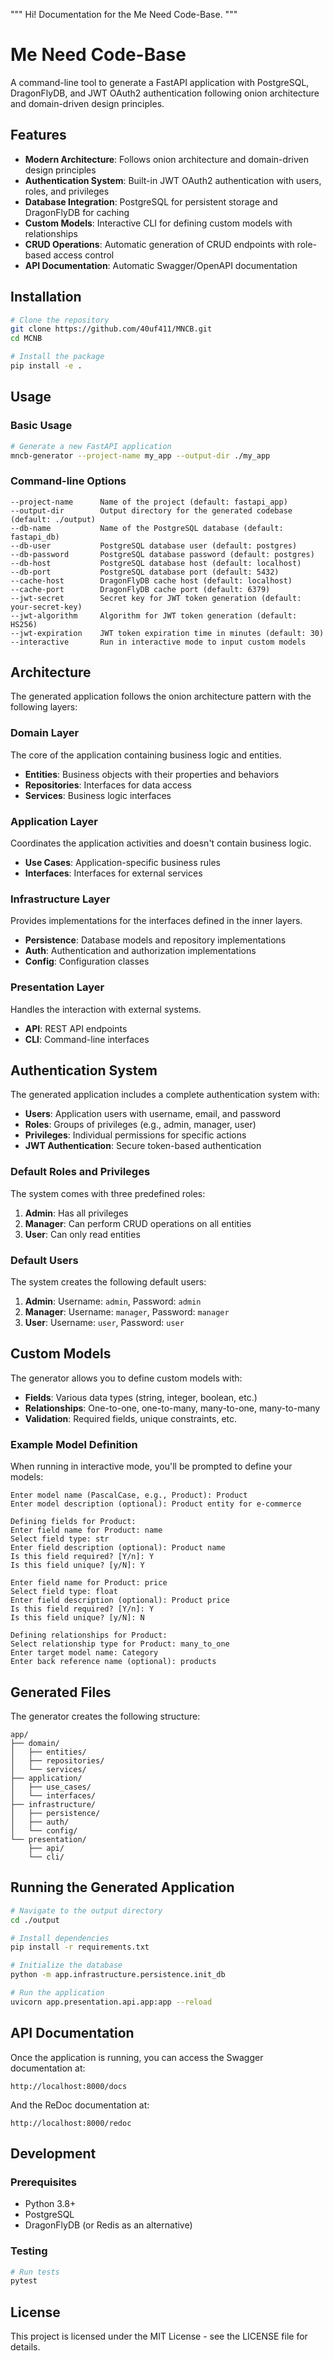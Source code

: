 """
Hi! Documentation for the Me Need Code-Base.
"""

# Me Need Code-Base

A command-line tool to generate a FastAPI application with PostgreSQL, DragonFlyDB, and JWT OAuth2 authentication following onion architecture and domain-driven design principles.

## Features

- **Modern Architecture**: Follows onion architecture and domain-driven design principles
- **Authentication System**: Built-in JWT OAuth2 authentication with users, roles, and privileges
- **Database Integration**: PostgreSQL for persistent storage and DragonFlyDB for caching
- **Custom Models**: Interactive CLI for defining custom models with relationships
- **CRUD Operations**: Automatic generation of CRUD endpoints with role-based access control
- **API Documentation**: Automatic Swagger/OpenAPI documentation

## Installation

```bash
# Clone the repository
git clone https://github.com/40uf411/MNCB.git
cd MCNB

# Install the package
pip install -e .
```

## Usage

### Basic Usage

```bash
# Generate a new FastAPI application
mncb-generator --project-name my_app --output-dir ./my_app
```

### Command-line Options

```
--project-name      Name of the project (default: fastapi_app)
--output-dir        Output directory for the generated codebase (default: ./output)
--db-name           Name of the PostgreSQL database (default: fastapi_db)
--db-user           PostgreSQL database user (default: postgres)
--db-password       PostgreSQL database password (default: postgres)
--db-host           PostgreSQL database host (default: localhost)
--db-port           PostgreSQL database port (default: 5432)
--cache-host        DragonFlyDB cache host (default: localhost)
--cache-port        DragonFlyDB cache port (default: 6379)
--jwt-secret        Secret key for JWT token generation (default: your-secret-key)
--jwt-algorithm     Algorithm for JWT token generation (default: HS256)
--jwt-expiration    JWT token expiration time in minutes (default: 30)
--interactive       Run in interactive mode to input custom models
```

## Architecture

The generated application follows the onion architecture pattern with the following layers:

### Domain Layer

The core of the application containing business logic and entities.

- **Entities**: Business objects with their properties and behaviors
- **Repositories**: Interfaces for data access
- **Services**: Business logic interfaces

### Application Layer

Coordinates the application activities and doesn't contain business logic.

- **Use Cases**: Application-specific business rules
- **Interfaces**: Interfaces for external services

### Infrastructure Layer

Provides implementations for the interfaces defined in the inner layers.

- **Persistence**: Database models and repository implementations
- **Auth**: Authentication and authorization implementations
- **Config**: Configuration classes

### Presentation Layer

Handles the interaction with external systems.

- **API**: REST API endpoints
- **CLI**: Command-line interfaces

## Authentication System

The generated application includes a complete authentication system with:

- **Users**: Application users with username, email, and password
- **Roles**: Groups of privileges (e.g., admin, manager, user)
- **Privileges**: Individual permissions for specific actions
- **JWT Authentication**: Secure token-based authentication

### Default Roles and Privileges

The system comes with three predefined roles:

1. **Admin**: Has all privileges
2. **Manager**: Can perform CRUD operations on all entities
3. **User**: Can only read entities

### Default Users

The system creates the following default users:

1. **Admin**: Username: `admin`, Password: `admin`
2. **Manager**: Username: `manager`, Password: `manager`
3. **User**: Username: `user`, Password: `user`

## Custom Models

The generator allows you to define custom models with:

- **Fields**: Various data types (string, integer, boolean, etc.)
- **Relationships**: One-to-one, one-to-many, many-to-one, many-to-many
- **Validation**: Required fields, unique constraints, etc.

### Example Model Definition

When running in interactive mode, you'll be prompted to define your models:

```
Enter model name (PascalCase, e.g., Product): Product
Enter model description (optional): Product entity for e-commerce

Defining fields for Product:
Enter field name for Product: name
Select field type: str
Enter field description (optional): Product name
Is this field required? [Y/n]: Y
Is this field unique? [y/N]: Y

Enter field name for Product: price
Select field type: float
Enter field description (optional): Product price
Is this field required? [Y/n]: Y
Is this field unique? [y/N]: N

Defining relationships for Product:
Select relationship type for Product: many_to_one
Enter target model name: Category
Enter back reference name (optional): products
```

## Generated Files

The generator creates the following structure:

```
app/
├── domain/
│   ├── entities/
│   ├── repositories/
│   └── services/
├── application/
│   ├── use_cases/
│   └── interfaces/
├── infrastructure/
│   ├── persistence/
│   ├── auth/
│   └── config/
└── presentation/
    ├── api/
    └── cli/
```

## Running the Generated Application

```bash
# Navigate to the output directory
cd ./output

# Install dependencies
pip install -r requirements.txt

# Initialize the database
python -m app.infrastructure.persistence.init_db

# Run the application
uvicorn app.presentation.api.app:app --reload
```

## API Documentation

Once the application is running, you can access the Swagger documentation at:

```
http://localhost:8000/docs
```

And the ReDoc documentation at:

```
http://localhost:8000/redoc
```

## Development

### Prerequisites

- Python 3.8+
- PostgreSQL
- DragonFlyDB (or Redis as an alternative)

### Testing

```bash
# Run tests
pytest
```

## License

This project is licensed under the MIT License - see the LICENSE file for details.
